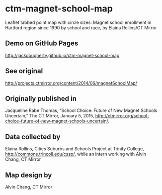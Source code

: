# ctm-magnet-school-map
Leaflet tabbed point map with circle sizes: Magnet school enrollment in Hartford region since 1990 by school and race, by Elaina Rollins/CT Mirror

## Demo on GitHub Pages
http://jackdougherty.github.io/ctm-magnet-school-map

## See original
http://projects.ctmirror.org/content/2014/06/magnetSchoolMap/

## Originally published in

Jacqueline Rabe Thomas, “School Choice: Future of New Magnet Schools Uncertain,” The CT Mirror, January 5, 2015, http://ctmirror.org/school-choice-future-of-new-magnet-schools-uncertain/.

## Data collected by
Elaina Rollins, Cities Suburbs and Schools Project at Trinity College, http://commons.trincoll.edu/cssp/, while an intern working with Alvin Chang, CT Mirror

## Map design by
Alvin Chang, CT Mirror
